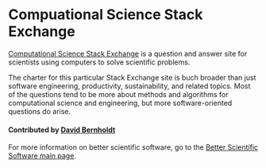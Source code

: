 # Compuational Science Stack Exchange

[Computational Science Stack Exchange](https://scicomp.stackexchange.com/) is a question and answer site for scientists using computers to solve scientific problems.

The charter for this particular Stack Exchange site is buch broader than just software engineering, productivity, sustainability, and related topics.  Most of the questions tend to be more about methods and algorithms for computational science and engineering, but more software-oriented questions do arise.

<!---
     Native image is too large.  Need to reduce size for reasonable display.
![alt text](https://cdn.sstatic.net/Sites/stackoverflow/company/img/logos/se/se-logo.png "Stack Exchange Logo")
--->
#### Contributed by [David Bernholdt](http://github.com/bernhold)

For more information on better scientific software, go to the [Better Scientific Software main page](http://betterscientificsoftware.info).

<!---
Publish: yes
Categories: Crosscutting Resources
Topics: Discussion forums, Q&A sites
Tags: 
Level: 2
Prerequisites: WhatAreDisussionForumsAndQASitesForBetterScientificSw.md
Aggregate: none
--->
